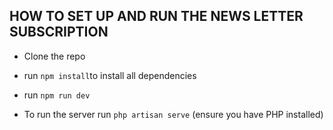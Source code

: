 ## HOW TO SET UP AND RUN THE NEWS LETTER SUBSCRIPTION
- Clone the repo

- run `npm install`to install all dependencies 
- run `npm run dev`
- To run the server run `php artisan serve` (ensure you have PHP installed)